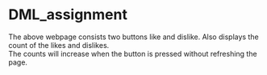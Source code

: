 # DML_assignment
The above webpage consists two buttons like and dislike. Also displays the count of the likes and dislikes.  
The counts will increase when the button is pressed without refreshing the page.
